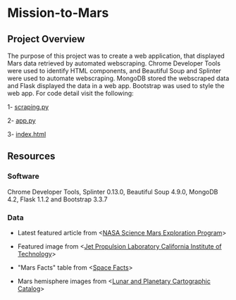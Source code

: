 # Mission-to-Mars

## Project Overview
The purpose of this project was to create a web application, that displayed Mars data retrieved by automated webscraping. Chrome Developer Tools were used to identify HTML components, and Beautiful Soup and Splinter were used to automate webscraping. MongoDB stored the webscraped data and Flask displayed the data in a web app. Bootstrap was used to style the web app. For code detail visit the following:

1- [scraping.py](https://github.com/Muzznah/Mission-to-Mars/blob/master/apps/scraping.py)

2- [app.py](https://github.com/Muzznah/Mission-to-Mars/blob/master/apps/app.py)

3- [index.html](https://github.com/Muzznah/Mission-to-Mars/tree/master/apps/templates)

## Resources
### Software
Chrome Developer Tools, Splinter 0.13.0, Beautiful Soup 4.9.0, MongoDB 4.2, Flask 1.1.2 and Bootstrap 3.3.7

### Data
- Latest featured article from <[NASA Science Mars Exploration Program](https://mars.nasa.gov/news/?page=0&per_page=40&order=publish_date+desc%2Ccreated_at+desc&search=&category=19%2C165%2C184%2C204&blank_scope=Latest)>

- Featured image from <[Jet Propulsion Laboratory California Institute of Technology](https://www.jpl.nasa.gov/spaceimages/?search=&category=Mars)>

- "Mars Facts" table from <[Space Facts](https://space-facts.com/mars/)>

- Mars hemisphere images from <[Lunar and Planetary Cartographic Catalog](https://astrogeology.usgs.gov/search/results?q=hemisphere+enhanced&k1=target&v1=Mars)>
